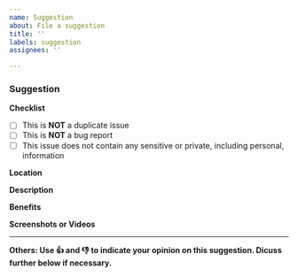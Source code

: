 ```yaml
---
name: Suggestion
about: File a suggestion
title: ''
labels: suggestion
assignees: ''

---
```


<!-- Filing a suggestion 

Fill out this template to file your suggestion. Note: Anything within the arrows will not appear.

Notes:
  - Fill out the template completely and correctly
  - Provide as much information as necessary, the more the better!
  - Ensure this suggestion has not already been posted
  - Choose a descriptive and appropriate short title -->

### Suggestion

**Checklist**
<!-- Place an X between the brackets to check off a point -->
- [ ] This is **NOT** a duplicate issue
- [ ] This is **NOT** a bug report
- [ ] This issue does not contain any sensitive or private, including personal, information

**Location**
<!-- What platform(s) does this apply to? Server, discord, both, other? Please specify -->

**Description**
<!-- General description of the suggestion -->

**Benefits**
<!-- How is this suggestion beneficial? -->

**Screenshots or Videos**
<!-- If applicable, provide screenshots or videos -->

---
**Others: Use 👍 and 👎 to indicate your opinion on this suggestion. Dicuss further below if necessary.**

